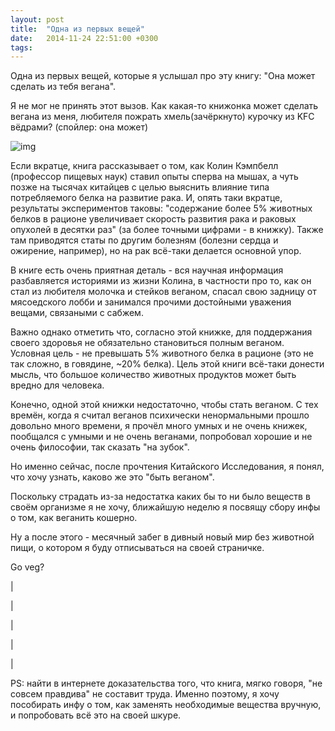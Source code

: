 ```yaml
---
layout: post
title:  "Одна из первых вещей"
date:   2014-11-24 22:51:00 +0300
tags:   
---
```


Одна из первых вещей, которые я услышал про эту книгу: "Она может сделать из тебя вегана".

Я не мог не принять этот вызов. Как какая-то книжонка может сделать вегана из меня, любителя пожрать хмель(зачёркнуто) курочку из KFC вёдрами? (спойлер: она может)

![img](https://pp.userapi.com/c622124/v622124846/d3a3/NCUsc6FDHss.jpg)

<!--excerpt-->

Если вкратце, книга рассказывает о том, как Колин Кэмпбелл (профессор пищевых наук) ставил опыты сперва на мышах, а чуть позже на тысячах китайцев с целью выяснить влияние типа потребляемого белка на развитие рака. И, опять таки вкратце, результаты экспериментов таковы: "содержание более 5% животных белков в рационе увеличивает скорость развития рака и раковых опухолей в десятки раз" (за более точными цифрами - в книжку). Также там приводятся статы по другим болезням (болезни сердца и ожирение, например), но на рак всё-таки делается основной упор.

В книге есть очень приятная деталь - вся научная информация разбавляется историями из жизни Колина, в частности про то, как он стал из любителя молочка и стейков веганом, спасал свою задницу от мясоедского лобби и занимался прочими достойными уважения вещами, связаными с сабжем.

Важно однако отметить что, согласно этой книжке, для поддержания своего здоровья не обязательно становиться полным веганом. Условная цель - не превышать 5% животного белка в рационе (это не так сложно, в говядине, ~20% белка). Цель этой книги всё-таки донести мысль, что большое количество животных продуктов может быть вредно для человека.

Конечно, одной этой книжки недостаточно, чтобы стать веганом. С тех времён, когда я считал веганов психически ненормальными прошло довольно много времени, я прочёл много умных и не очень книжек, пообщался с умными и не очень веганами, попробовал хорошие и не очень философии, так сказать "на зубок". 

Но именно сейчас, после прочтения Китайского Исследования, я понял, что хочу узнать, каково же это "быть веганом".

Поскольку страдать из-за недостатка каких бы то ни было веществ в своём организме я не хочу, ближайшую неделю я посвящу сбору инфы о том, как веганить кошерно.

Ну а после этого - месячный забег в дивный новый мир без животной пищи, о котором я буду отписываться на своей страничке.

Go veg?

|

|

|

|

|

PS: найти в интернете доказательства того, что книга, мягко говоря, "не совсем правдива" не составит труда. Именно поэтому, я хочу пособирать инфу о том, как заменять необходимые вещества  вручную, и попробовать всё это на своей шкуре.
